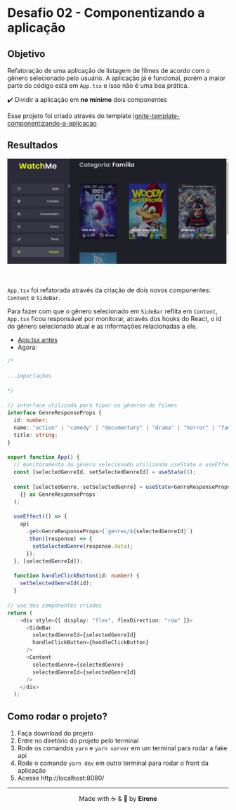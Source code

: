 # Desafio 02 - Componentizando a aplicação

## Objetivo

Refatoração de uma aplicação de listagem de filmes de acordo com o gênero selecionado pelo usuário. A aplicação já é funcional, porém a maior parte do código está em `App.tsx` e isso não é uma boa prática.

:heavy_check_mark: Dividir a aplicação em **no mínimo** dois componentes

Esse projeto foi criado através do template [
ignite-template-componentizando-a-aplicacao
](https://github.com/rocketseat-education/ignite-template-componentizando-a-aplicacao)

## Resultados

<div align="center">
    <img src="public/resultado.gif" width="900"/>
</div>
<br><br>

`App.tsx` foi refatorada através da criação de dois novos componentes: `Content` e `SideBar`. 

Para fazer com que o gênero selecionado em `SideBar` reflita em `Content`, `App.tsx` ficou responsável por monitorar, através dos hooks do React, o id do gênero selecionado atual e as informações relacionadas a ele. 

* [App.tsx antes](https://github.com/rocketseat-education/ignite-template-componentizando-a-aplicacao/blob/main/src/App.tsx)
* Agora: 
``` typescript
/* 

...importações

*/

// interface utilizada para tipar os gêneros de filmes
interface GenreResponseProps {
  id: number;
  name: "action" | "comedy" | "documentary" | "drama" | "horror" | "family";
  title: string;
}

export function App() {
  // monitoramento do gênero selecionado utilizando useState e useEffect
  const [selectedGenreId, setSelectedGenreId] = useState(1);

  const [selectedGenre, setSelectedGenre] = useState<GenreResponseProps>(
    {} as GenreResponseProps
  );

  useEffect(() => {
    api
      .get<GenreResponseProps>(`genres/${selectedGenreId}`)
      .then((response) => {
        setSelectedGenre(response.data);
      });
  }, [selectedGenreId]);

  function handleClickButton(id: number) {
    setSelectedGenreId(id);
  }

// uso dos componentes criados
return (
    <div style={{ display: "flex", flexDirection: "row" }}>
      <SideBar
        selectedGenreId={selectedGenreId}
        handleClickButton={handleClickButton}
      />
      <Content
        selectedGenre={selectedGenre}
        selectedGenreId={selectedGenreId}
      />
    </div>
  );

```

## Como rodar o projeto?

1. Faça download do projeto
2. Entre no diretório do projeto pelo terminal
3. Rode os comandos `yarn` e `yarn server` em um terminal para rodar a fake api
3. Rode o comando `yarn dev` em outro terminal para rodar o front da aplicação
4. Acesse http://localhost:8080/ 

<hr>

<div align="center">
    Made with ☕ & &#128156; by <strong>Eirene</strong>
</div>







